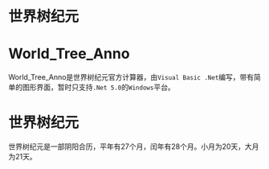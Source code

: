 世界树纪元
=
# World_Tree_Anno
World_Tree_Anno是世界树纪元官方计算器，由`Visual Basic .Net`编写，带有简单的图形界面，暂时只支持`.Net 5.0`的`Windows`平台。
# 世界树纪元
世界树纪元是一部阴阳合历，平年有27个月，闰年有28个月。小月为20天，大月为21天。
